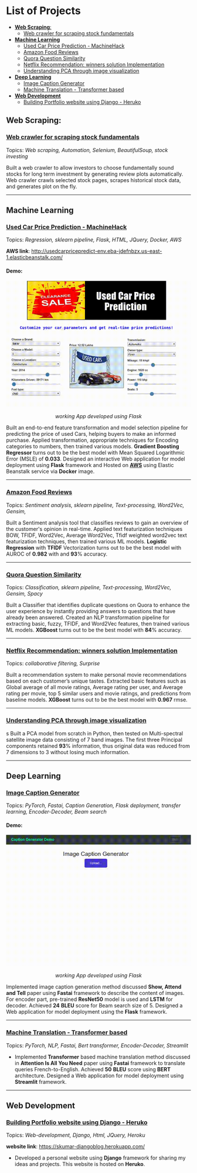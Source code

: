 # List of Projects

- [**Web Scraping**:](#web-scraping)
  - [Web crawler for scraping stock fundamentals](#web-crawler-for-scraping-stock-fundamentals)
- [**Machine Learning**](#machine-learning)
  - [Used Car Price Prediction - MachineHack](#used-car-price-prediction---machinehack)
  - [Amazon Food Reviews](#amazon-food-reviews)
  - [Quora Question Similarity](#quora-question-similarity)
  - [Netflix Recommendation: winners solution Implementation](#netflix-recommendation-winners-solution-implementation)
  - [Understanding PCA through image visualization](#understanding-pca-through-image-visualization)
- [**Deep Learning**](#deep-learning)
  - [Image Caption Generator](#image-caption-generator)
  - [Machine Translation - Transformer based](#machine-translation---transformer-based)
- [**Web Development**](#web-development)
  - [Building Portfolio website using Django - Heruko](#building-portfolio-website-using-django---heruko)
## **Web Scraping**:
### [Web crawler for scraping stock fundamentals](https://github.com/Skumarr53/Stock-Fundamental-data-scraping-and-analysis)

Topics: *Web scraping, Automation, Selenium, BeautifulSoup, stock investing*

Built a web crawler to allow investors to choose fundamentally sound stocks for long term investment by generating review plots automatically. Web crawler crawls selected stock pages, scrapes historical stock data, and generates plot on the fly.

-------


## **Machine Learning**

### [Used Car Price Prediction - MachineHack](https://github.com/Skumarr53/Used-Car-Price-Prediction)

Topics: *Regression, sklearn pipeline, Flask, HTML, JQuery, Docker, AWS* 

**AWS link**: http://usedcarpricepredict-env.eba-jdefnbzx.us-east-1.elasticbeanstalk.com/

#### Demo:

![](https://raw.githubusercontent.com/Skumarr53/Used-Car-Price-Prediction/master/Snapshots/working_app.gif)
<p align="center"><i>working App developed using Flask</i></p>

Built an end-to-end feature transformation and model selection pipeline for predicting the price of used Cars, helping buyers to make an informed purchase. Applied transformation, appropriate techniques for Encoding categories to numbers, then trained various models. **Gradient Boosting Regressor** turns out to be the best model with  Mean Squared Logarithmic Error (MSLE) of **0.033**. Designed an interactive Web application for model deployment using **Flask** framework and Hosted on [**AWS**](http://usedcarpricepredict-env.eba-jdefnbzx.us-east-1.elasticbeanstalk.com/) using Elastic Beanstalk service via **Docker** image.

-------
### [Amazon Food Reviews](https://github.com/Skumarr53/Amazon-Food-Reviews-Kaggle)

Topics: *Sentiment analysis, sklearn pipeline, Text-processing, Word2Vec, Gensim,*

Built a Sentiment analysis tool that classifies reviews to gain an overview of the customer's opinion in real-time. Applied text featurization techniques BOW, TFIDF, Word2Vec, Average Word2Vec, Tfidf weighted word2vec text featurization techniques, then trained various ML models. **Logistic Regression** with **TFIDF** Vectorization turns out to be the best model with AUROC of **0.982** with and **93**% accuracy.

-------

### [Quora Question Similarity](https://github.com/Skumarr53/Quora-Question-Similarity-Kaggle)

Topics: *Classification, sklearn pipeline, Text-processing, Word2Vec, Gensim, Spacy*

 Built a Classifier that identifies duplicate questions on Quora to enhance the user experience by instantly providing answers to questions that have already been answered. Created an NLP transformation pipeline for extracting basic, fuzzy, TFIDF, and Word2Vec features, then trained various ML models. **XGBoost** turns out to be the best model with **84**% accuracy.

-------
### [Netflix Recommendation: winners solution Implementation](https://github.com/Skumarr53/Netflix-Recommender-System)

Topics: *collaborative filtering, Surprise*

Built a recommendation system to make personal movie recommendations based on each customer’s unique tastes. Extracted basic features such as Global average of all movie ratings, Average rating per user, and Average rating per movie, top 5 similar users and movie ratings, and predictions from baseline models.  **XGBoost** turns out to be the best model with **0.967** rmse.

-------

### [Understanding PCA through image visualization](https://towardsdatascience.com/principal-component-analysis-in-depth-understanding-through-image-visualization-892922f77d9f)
s
Built a PCA model from scratch in Python, then tested on Multi-spectral satellite image data consisting of 7 band images. The first three Principal components retained **93**% information, thus original data was reduced from 7 dimensions to 3 without losing much information.

-------
## **Deep Learning**

### [Image Caption Generator](https://github.com/Skumarr53/Image-Caption-Generation-using-Fastai)

Topics: *PyTorch, Fastai, Caption Generation, Flask deployment, transfer learning, Encoder-Decoder, Beam search*

#### Demo:
![](https://raw.githubusercontent.com/Skumarr53/Image-Caption-Generation-using-Fastai/master/snapshots/caption_gen.gif)
<p align="center"><i>working App developed using Flask</i></p>

Implemented image caption generation method discussed **Show, Attend and Tell** paper using **Fastai** framework to describe the content of images. For encoder part, pre-trained **ResNet50** model is used and **LSTM** for decoder. Achieved **24** **BLEU** score for Beam search size of 5. Designed a Web application for model deployment using the **Flask** framework.

-------

### [Machine Translation - Transformer based](https://github.com/Skumarr53/Attention-is-All-you-Need-PyTorch)

Topics: *PyTorch, NLP, Fastai, Bert transformer, Encoder-Decoder, Streamlit*

* Implemented **Transformer** based machine translation method discussed in **Attention Is All You Need** paper using **Fastai** framework to translate queries French-to-English. Achieved **50** **BLEU** score using **BERT** architecture. Designed a Web application for model deployment using **Streamlit** framework.


--------

## **Web Development**

### [Building Portfolio website using Django - Heruko](https://skumar-djangoblog.herokuapp.com/blog/)
Topics: *Web-development, Django, Html, JQuery, Heroku*

**website link**: https://skumar-djangoblog.herokuapp.com/

* Developed a personal website using **Django** framework for sharing my ideas and projects. This website is hosted on **Heruko**.